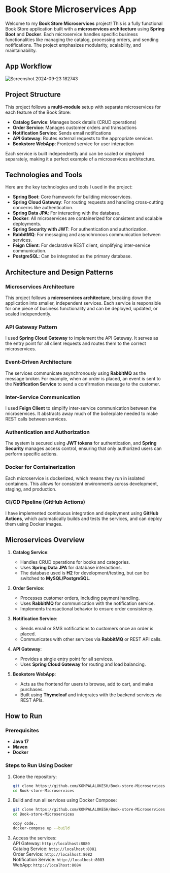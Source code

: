 # Book Store Microservices App

Welcome to my **Book Store Microservices** project! This is a fully functional Book Store application built with a **microservices architecture** using **Spring Boot** and **Docker**. Each microservice handles specific business functionalities like managing the catalog, processing orders, and sending notifications. The project emphasizes modularity, scalability, and maintainability.

## App Workflow
![Screenshot 2024-09-23 182743](https://github.com/user-attachments/assets/4aaac190-04c9-4d92-bc70-f077e5b9aaee)

## Project Structure

This project follows a **multi-module** setup with separate microservices for each feature of the Book Store:

- **Catalog Service**: Manages book details (CRUD operations)
- **Order Service**: Manages customer orders and transactions
- **Notification Service**: Sends email notifications
- **API Gateway**: Routes external requests to the appropriate services
- **Bookstore WebApp**: Frontend service for user interaction

Each service is built independently and can be scaled or deployed separately, making it a perfect example of a microservices architecture.

## Technologies and Tools

Here are the key technologies and tools I used in the project:

- **Spring Boot**: Core framework for building microservices.
- **Spring Cloud Gateway**: For routing requests and handling cross-cutting concerns like authentication.
- **Spring Data JPA**: For interacting with the database.
- **Docker**: All microservices are containerized for consistent and scalable deployments.
- **Spring Security with JWT**: For authentication and authorization.
- **RabbitMQ**: For messaging and asynchronous communication between services.
- **Feign Client**: For declarative REST client, simplifying inter-service communication.
- **PostgreSQL**: Can be integrated as the primary database.

## Architecture and Design Patterns

### Microservices Architecture
This project follows a **microservices architecture**, breaking down the application into smaller, independent services. Each service is responsible for one piece of business functionality and can be deployed, updated, or scaled independently.

### API Gateway Pattern
I used **Spring Cloud Gateway** to implement the API Gateway. It serves as the entry point for all client requests and routes them to the correct microservices.

### Event-Driven Architecture
The services communicate asynchronously using **RabbitMQ** as the message broker. For example, when an order is placed, an event is sent to the **Notification Service** to send a confirmation message to the customer.

### Inter-Service Communication
I used **Feign Client** to simplify inter-service communication between the microservices. It abstracts away much of the boilerplate needed to make REST calls between services.

### Authentication and Authorization
The system is secured using **JWT tokens** for authentication, and **Spring Security** manages access control, ensuring that only authorized users can perform specific actions.

### Docker for Containerization
Each microservice is dockerized, which means they run in isolated containers. This allows for consistent environments across development, staging, and production.

### CI/CD Pipeline (GitHub Actions)
I have implemented continuous integration and deployment using **GitHub Actions**, which automatically builds and tests the services, and can deploy them using Docker images.

## Microservices Overview

1. **Catalog Service**:
   - Handles CRUD operations for books and categories.
   - Uses **Spring Data JPA** for database interactions.
   - The database used is **H2** for development/testing, but can be switched to **MySQL/PostgreSQL**.

2. **Order Service**:
   - Processes customer orders, including payment handling.
   - Uses **RabbitMQ** for communication with the notification service.
   - Implements transactional behavior to ensure order consistency.

3. **Notification Service**:
   - Sends email or SMS notifications to customers once an order is placed.
   - Communicates with other services via **RabbitMQ** or REST API calls.

4. **API Gateway**:
   - Provides a single entry point for all services.
   - Uses **Spring Cloud Gateway** for routing and load balancing.

5. **Bookstore WebApp**:
   - Acts as the frontend for users to browse, add to cart, and make purchases.
   - Built using **Thymeleaf** and integrates with the backend services via REST APIs.

## How to Run

### Prerequisites
- **Java 17**
- **Maven**
- **Docker**

### Steps to Run Using Docker
1. Clone the repository:
   ```bash
   git clone https://github.com/KOMPALALOKESH/Book-store-Microservices.git
   cd Book-store-Microservices
   ```
2. Build and run all services using Docker Compose:
   ```bash
   git clone https://github.com/KOMPALALOKESH/Book-store-Microservices.git
   cd Book-store-Microservices
   ```
   ```bash
   copy code..
   docker-compose up --build
   ```
3. Access the services:<br>
  API Gateway: ```http://localhost:8080``` <br>
  Catalog Service: ```http://localhost:8081```<br>
  Order Service: ```http://localhost:8082```<br>
  Notification Service: ```http://localhost:8083```<br>
  WebApp: ```http://localhost:8084```
